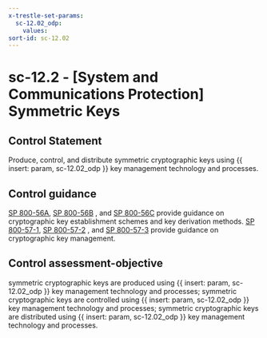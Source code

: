 ```yaml
---
x-trestle-set-params:
  sc-12.02_odp:
    values:
sort-id: sc-12.02
---
```


# sc-12.2 - \[System and Communications Protection\] Symmetric Keys

## Control Statement

Produce, control, and distribute symmetric cryptographic keys using {{ insert: param, sc-12.02_odp }} key management technology and processes.

## Control guidance

[SP 800-56A](#20957dbb-6a1e-40a2-b38a-66f67d33ac2e), [SP 800-56B](#0d083d8a-5cc6-46f1-8d79-3081d42bcb75) , and [SP 800-56C](#eef62b16-c796-4554-955c-505824135b8a) provide guidance on cryptographic key establishment schemes and key derivation methods. [SP 800-57-1](#110e26af-4765-49e1-8740-6750f83fcda1), [SP 800-57-2](#e7942589-e267-4a5a-a3d9-f39a7aae81f0) , and [SP 800-57-3](#8306620b-1920-4d73-8b21-12008528595f) provide guidance on cryptographic key management.

## Control assessment-objective

symmetric cryptographic keys are produced using {{ insert: param, sc-12.02_odp }} key management technology and processes;
symmetric cryptographic keys are controlled using {{ insert: param, sc-12.02_odp }} key management technology and processes;
symmetric cryptographic keys are distributed using {{ insert: param, sc-12.02_odp }} key management technology and processes.
